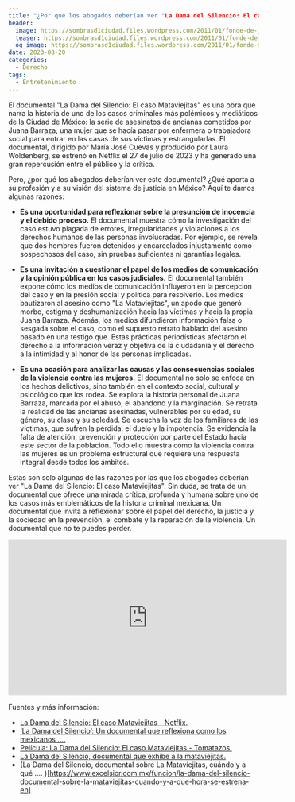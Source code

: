 ```yaml
---
title: "¿Por qué los abogados deberían ver "La Dama del Silencio: El caso Mataviejitas"?"
header:
  image: https://sombrasd1ciudad.files.wordpress.com/2011/01/fonde-de-juana-3.jpg
  teaser: https://sombrasd1ciudad.files.wordpress.com/2011/01/fonde-de-juana-3.jpg
  og_image: https://sombrasd1ciudad.files.wordpress.com/2011/01/fonde-de-juana-3.jpg
date: 2023-08-20
categories:
  - Derecho
tags:
  - Entretenimiento
---
```



El documental "La Dama del Silencio: El caso Mataviejitas" es una obra que narra la historia de uno de los casos criminales más polémicos y mediáticos de la Ciudad de México: la serie de asesinatos de ancianas cometidos por Juana Barraza, una mujer que se hacía pasar por enfermera o trabajadora social para entrar en las casas de sus víctimas y estrangularlas. El documental, dirigido por María José Cuevas y producido por Laura Woldenberg, se estrenó en Netflix el 27 de julio de 2023 y ha generado una gran repercusión entre el público y la crítica.

Pero, ¿por qué los abogados deberían ver este documental? ¿Qué aporta a su profesión y a su visión del sistema de justicia en México? Aquí te damos algunas razones:

- **Es una oportunidad para reflexionar sobre la presunción de inocencia y el debido proceso.** El documental muestra cómo la investigación del caso estuvo plagada de errores, irregularidades y violaciones a los derechos humanos de las personas involucradas. Por ejemplo, se revela que dos hombres fueron detenidos y encarcelados injustamente como sospechosos del caso, sin pruebas suficientes ni garantías legales.

- **Es una invitación a cuestionar el papel de los medios de comunicación y la opinión pública en los casos judiciales.** El documental también expone cómo los medios de comunicación influyeron en la percepción del caso y en la presión social y política para resolverlo. Los medios bautizaron al asesino como "La Mataviejitas", un apodo que generó morbo, estigma y deshumanización hacia las víctimas y hacia la propia Juana Barraza. Además, los medios difundieron información falsa o sesgada sobre el caso, como el supuesto retrato hablado del asesino basado en una testigo que. Estas prácticas periodísticas afectaron el derecho a la información veraz y objetiva de la ciudadanía y el derecho a la intimidad y al honor de las personas implicadas.

- **Es una ocasión para analizar las causas y las consecuencias sociales de la violencia contra las mujeres.** El documental no solo se enfoca en los hechos delictivos, sino también en el contexto social, cultural y psicológico que los rodea. Se explora la historia personal de Juana Barraza, marcada por el abuso, el abandono y la marginación. Se retrata la realidad de las ancianas asesinadas, vulnerables por su edad, su género, su clase y su soledad. Se escucha la voz de los familiares de las víctimas, que sufren la pérdida, el duelo y la impotencia. Se evidencia la falta de atención, prevención y protección por parte del Estado hacia este sector de la población. Todo ello muestra cómo la violencia contra las mujeres es un problema estructural que requiere una respuesta integral desde todos los ámbitos.

Estas son solo algunas de las razones por las que los abogados deberían ver "La Dama del Silencio: El caso Mataviejitas". Sin duda, se trata de un documental que ofrece una mirada crítica, profunda y humana sobre uno de los casos más emblemáticos de la historia criminal mexicana. Un documental que invita a reflexionar sobre el papel del derecho, la justicia y la sociedad en la prevención, el combate y la reparación de la violencia. Un documental que no te puedes perder.

<iframe width="560" height="315" src="https://www.youtube.com/embed/evW1ezQMoMs" title="YouTube video player" frameborder="0" allow="accelerometer; autoplay; clipboard-write; encrypted-media; gyroscope; picture-in-picture; web-share" allowfullscreen></iframe>

Fuentes y más información:

- [La Dama del Silencio: El caso Mataviejitas - Netflix. ](https://www.netflix.com/es/title/81511776)
- [‘La Dama del Silencio’: Un documental que reflexiona como los mexicanos .... ](https://www.cronica.com.mx/escenario/dama-silencio-documental-reflexiona-mexicanos-entendemos-crimenes.html)
- [Película: La Dama del Silencio: El caso Mataviejitas - Tomatazos. ](https://www.tomatazos.com/peliculas/851720/La-Dama-del-Silencio-El-caso-Mataviejitas)
- [La Dama del Silencio, documental que exhibe a la mataviejitas. ](https://www.quadratin.com.mx/entretenimiento/la-dama-del-silencio-documental-que-exhibe-a-la-mataviejitas/)
- (La Dama del Silencio, documental sobre La Mataviejitas, cuándo y a qué .... )[https://www.excelsior.com.mx/funcion/la-dama-del-silencio-documental-sobre-la-mataviejitas-cuando-y-a-que-hora-se-estrena-en]